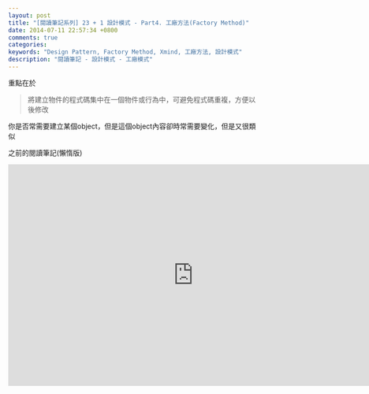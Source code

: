 ```yaml
---
layout: post
title: "[閱讀筆記系列] 23 + 1 設計模式 - Part4. 工廠方法(Factory Method)"
date: 2014-07-11 22:57:34 +0800
comments: true
categories: 
keywords: "Design Pattern, Factory Method, Xmind, 工廠方法, 設計模式"
description: "閱讀筆記 - 設計模式 - 工廠模式"
---
```


重點在於

> 將建立物件的程式碼集中在一個物件或行為中，可避免程式碼重複，方便以後修改

你是否常需要建立某個object，但是這個object內容卻時常需要變化，但是又很類似

之前的閱讀筆記(懶惰版)

<iframe id="xmindshare_embedviewer" src="http://www.xmind.net/embed/w4XW?size=medium" width="750px" height="450px" frameborder="0" scrolling="no"></iframe>

